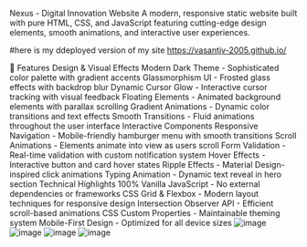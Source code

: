 Nexus - Digital Innovation Website
A modern, responsive static website built with pure HTML, CSS, and JavaScript featuring cutting-edge design elements, smooth animations, and interactive user experiences.


#here is my ddeployed version of my site
https://vasantjv-2005.github.io/

🌟 Features
Design & Visual Effects
Modern Dark Theme - Sophisticated color palette with gradient accents
Glassmorphism UI - Frosted glass effects with backdrop blur
Dynamic Cursor Glow - Interactive cursor tracking with visual feedback
Floating Elements - Animated background elements with parallax scrolling
Gradient Animations - Dynamic color transitions and text effects
Smooth Transitions - Fluid animations throughout the user interface
Interactive Components
Responsive Navigation - Mobile-friendly hamburger menu with smooth transitions
Scroll Animations - Elements animate into view as users scroll
Form Validation - Real-time validation with custom notification system
Hover Effects - Interactive button and card hover states
Ripple Effects - Material Design-inspired click animations
Typing Animation - Dynamic text reveal in hero section
Technical Highlights
100% Vanilla JavaScript - No external dependencies or frameworks
CSS Grid & Flexbox - Modern layout techniques for responsive design
Intersection Observer API - Efficient scroll-based animations
CSS Custom Properties - Maintainable theming system
Mobile-First Design - Optimized for all device sizes
![image](https://github.com/user-attachments/assets/20d8dd76-11e1-478f-8c38-c2e01e008996)
![image](https://github.com/user-attachments/assets/42223acc-763a-4461-8f90-5d3da276c528)
![image](https://github.com/user-attachments/assets/67845aa5-506c-40f8-a87f-c031b568a1cf)
![image](https://github.com/user-attachments/assets/e2cb9209-c98a-4c8c-b41a-aba2de501610)




